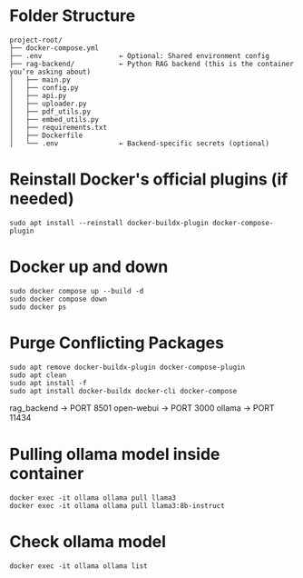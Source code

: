 # Folder Structure
```
project-root/
├── docker-compose.yml
├── .env                   ← Optional: Shared environment config
├── rag-backend/           ← Python RAG backend (this is the container you’re asking about)
│   ├── main.py
│   ├── config.py
│   ├── api.py
│   ├── uploader.py
│   ├── pdf_utils.py
│   ├── embed_utils.py
│   ├── requirements.txt
│   ├── Dockerfile
│   └── .env               ← Backend-specific secrets (optional)
```

# Reinstall Docker's official plugins (if needed)

```
sudo apt install --reinstall docker-buildx-plugin docker-compose-plugin

```
# Docker up and down
```
sudo docker compose up --build -d
sudo docker compose down
sudo docker ps
```


# Purge Conflicting Packages
```
sudo apt remove docker-buildx-plugin docker-compose-plugin
sudo apt clean
sudo apt install -f
sudo apt install docker-buildx docker-cli docker-compose
```


rag_backend → PORT 8501
open-webui → PORT 3000
ollama → PORT 11434



# Pulling ollama model inside container
```
docker exec -it ollama ollama pull llama3
docker exec -it ollama ollama pull llama3:8b-instruct
```
# Check ollama model
```
docker exec -it ollama ollama list
```

